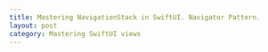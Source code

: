 ```yaml
---
title: Mastering NavigationStack in SwiftUI. Navigator Pattern.
layout: post
category: Mastering SwiftUI views
---
```

